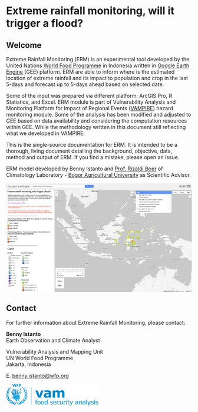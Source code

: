 # Extreme rainfall monitoring, will it trigger a flood?

## Welcome

Extreme Rainfall Monitoring (ERM) is an experimental tool developed by the United Nations [World Food Programme](https://www.wfp.org/countries/indonesia) in Indonesia written in [Google Earth Engine](https://earthengine.google.com) (GEE) platform. ERM are able to inform where is the estimated location of extreme rainfall and its impact to population and crop in the last 5-days and forecast up to 5-days ahead based on selected date.

Some of the input was prepared via different platform: ArcGIS Pro, R Statistics, and Excel. ERM module is part of Vulnerability Analysis and Monitoring Platform for Impact of Regional Events ([VAMPIRE](http://vampire.pulselabjakarta.org)) hazard monitoring module. Some of the analysis has been modified and adjusted to GEE based on data availability and considering the computation resources within GEE. While the methodology written in this document still reflecting what we developed in VAMPIRE.

This is the single-source documentation for ERM. It is intended to be a thorough, living document detailing the background, objective, data, method and output of ERM. If you find a mistake, please open an issue.

ERM model developed by Benny Istanto and [Prof. Rizaldi Boer](https://scholar.google.com/citations?hl=en&user=jTPXEp8AAAAJ) of Climatology Laboratory - [Bogor Agricultural University](https://ipb.ac.id) as Scientific Advisor.

![Extreme Rainfall Monitoring](./img/erm.png)

## Contact

For further information about Extreme Rainfall Monitoring, please contact:

**Benny Istanto**<br>
Earth Observation and Climate Analyst<br>

Vulnerability Analysis and Mapping Unit<br>
UN World Food Programme<br>
Jakarta, Indonesia<br>

E. [benny.istanto@wfp.org](mailto:benny.istanto@wfp.org)<br>

![VAM](./img/WFP_newVAM_Logo.png)
